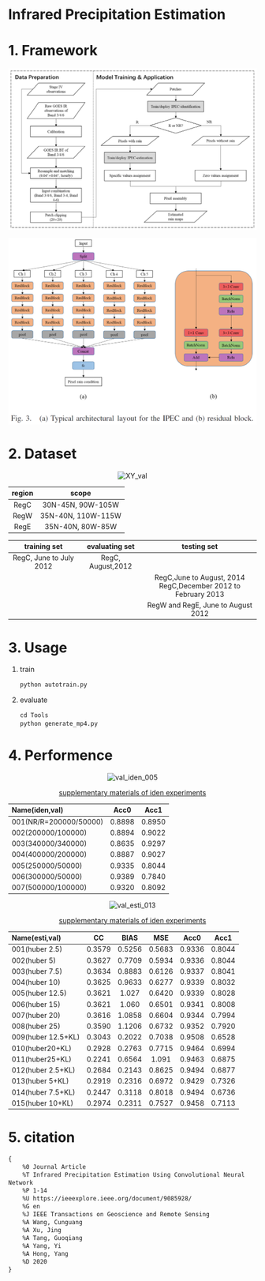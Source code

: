 # Infrared Precipitation Estimation

# 1. Framework

<center>

![](https://github.com/gaozhangyang/Precipitation_Estimation/blob/master/gitfigure/pipline.png "pipeline")

![](https://github.com/gaozhangyang/Precipitation_Estimation/blob/master/gitfigure/network_structure.png "network structure")

</center>

# 2. Dataset
<center>

![](https://github.com/gaozhangyang/Precipitation_Estimation/blob/master/gitfigure/XY_val.gif "XY_val")


| region | scope |
|:--:|:--:|
| RegC | 30N-45N, 90W-105W |
| RegW | 35N-40N, 110W-115W|
| RegE | 35N-40N, 80W-85W  |


| training set | evaluating set | testing set |
|:--:|:--:|:--:|
| RegC, June to July 2012   | RegC, August,2012 |   |
|                           |                       | RegC,June to August, 2014 <br> RegC,December 2012 to February 2013 |
|                           |                       | RegW and RegE, June to August 2012 |

</center>

# 3. Usage

 1. train
	```python
	python autotrain.py
	```
 2. evaluate
	 ```python 
	 cd Tools
	 python generate_mp4.py
	 ```

# 4. Performence

<center>

![](https://github.com/gaozhangyang/Precipitation_Estimation/blob/master/gitfigure/val_iden_005.gif "val_iden_005") 


[supplementary materials of iden experiments](https://westlakeu-my.sharepoint.com/:f:/g/personal/gaozhangyang_westlake_edu_cn/ErUPhGHNTTlNlyWDbHbiNV0Bt50DFCll9JZPkBGzQ4y_og?e=PcyYrO)


| Name(iden,val) | Acc0 | Acc1 |
|:--|:--:|:--:|
| 001(NR/R=200000/50000)    |	0.8898 |	0.8950 |
| 002(200000/100000)        |	0.8894 |	0.9022 |
| 003(340000/340000)        |	0.8635 |	0.9297 |
| 004(400000/200000)        |	0.8887 |	0.9027 |
| 005(250000/50000)         |	0.9335 |	0.8044 |
| 006(300000/50000)         |	0.9389 |	0.7840 |
| 007(500000/100000)        |	0.9320 |	0.8092 |

</center>



<center>

![](https://github.com/gaozhangyang/Precipitation_Estimation/blob/master/gitfigure/val_esti_013.gif "val_esti_013")

[supplementary materials of iden experiments](https://westlakeu-my.sharepoint.com/:f:/g/personal/gaozhangyang_westlake_edu_cn/Emr80jHzY2JOi35Puq2tQo4BBN0t39A7caTFXlja1qwUrQ?e=lzHaNN)


| Name(esti,val) | CC | BIAS | MSE | Acc0 | Acc1 |
|:--|:--:|:--:|:--:|:--:|:--:|
| 001(huber 2.5)    |0.3579	|0.5256	|0.5683	|0.9336	|0.8044|
| 002(huber 5)	    |0.3627	|0.7709	|0.5934	|0.9336	|0.8044|
| 003(huber 7.5)	|0.3634	|0.8883	|0.6126	|0.9337	|0.8041|
| 004(huber 10)	    |0.3625	|0.9633	|0.6277	|0.9339	|0.8032|
| 005(huber 12.5)   |0.3621 |1.027	|0.6420	|0.9339	|0.8028|
| 006(huber 15)     |0.3621 |1.060	|0.6501	|0.9341	|0.8008|
| 007(huber 20)	    |0.3616	|1.0858	|0.6604	|0.9344	|0.7994|
| 008(huber 25)	    |0.3590	|1.1206	|0.6732	|0.9352	|0.7920|
| 009(huber 12.5+KL)|0.3043	|0.2022	|0.7038	|0.9508	|0.6528|
| 010(huber20+KL)	|0.2928	|0.2763	|0.7715	|0.9464	|0.6994|
| 011(huber25+KL)   |0.2241 |0.6564 |1.091	|0.9463	|0.6875|
| 012(huber 2.5+KL)	|0.2684	|0.2143	|0.8625	|0.9494	|0.6877|
| 013(huber 5+KL)	|0.2919	|0.2316	|0.6972	|0.9429	|0.7326|
| 014(huber 7.5+KL)	|0.2447	|0.3118	|0.8018	|0.9494	|0.6736|
| 015(huber 10+KL)	|0.2974	|0.2311	|0.7527	|0.9458	|0.7113|

</center>

# 5. citation
```
{
    %0 Journal Article
    %T Infrared Precipitation Estimation Using Convolutional Neural Network
    %P 1-14
    %U https://ieeexplore.ieee.org/document/9085928/
    %G en
    %J IEEE Transactions on Geoscience and Remote Sensing
    %A Wang, Cunguang
    %A Xu, Jing
    %A Tang, Guoqiang
    %A Yang, Yi
    %A Hong, Yang
    %D 2020
}
```